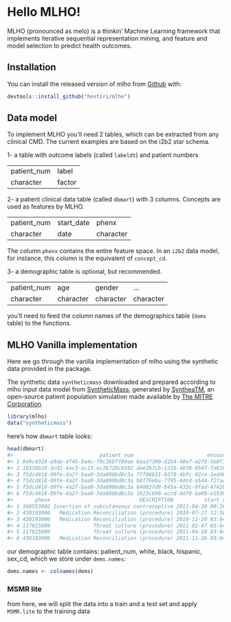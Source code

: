 
<!-- README.md is generated from README.Rmd. Please edit that file -->

# Hello MLHO\!

<!-- badges: start -->

<!-- badges: end -->

MLHO (pronounced as melo) is a thinkin’ Machine Learning framework that
implements iterative sequential representation mining, and feature and
model selection to predict health outcomes.

## Installation

You can install the released version of mlho from
[Github](https://https://github.com/hestiri/mlho) with:

``` r
devtools::install_github("hestiri/mlho")
```

## Data model

To implement MLHO you’ll need 2 tables, which can be extracted from any
clinical CMD. The current examples are based on the i2b2 star schema.

1- a table with outcome labels (called `labeldt`) and patient numbers

|              |        |
| :----------- | :----- |
| patient\_num | label  |
| character    | factor |

2- a patient clinical data table (called `dbmart`) with 3 columns.
Concepts are used as features by MLHO.

|              |             |           |
| :----------- | :---------- | :-------- |
| patient\_num | start\_date | phenx     |
| character    | date        | character |

The column `phenx` contains the entire feature space. In an `i2b2` data
model, for instance, this column is the equivalent of `concept_cd`.

3- a demographic table is optional, but recommended.

|              |           |           |           |
| :----------- | :-------- | :-------- | :-------- |
| patient\_num | age       | gender    | …         |
| character    | character | character | character |

you’ll need to feed the column names of the demographics table (`dems`
table) to the functions.

## MLHO Vanilla implementation

Here we go through the vanilla implementation of mlho using the
synthetic data provided in the package.

The synthetic data `syntheticmass` downloaded and prepared according to
mlho input data model from
[SyntheticMass](https://synthea.mitre.org/downloads), generated by
[SyntheaTM](https://synthetichealth.github.io/synthea/), an open-source
patient population simulation made available by [The MITRE
Corporation](https://health.mitre.org/).

``` r
library(mlho)
data("syntheticmass")
```

here’s how `dbmart` table looks:

``` r
head(dbmart)
#>                            patient_num                        encounter_num
#> 1 8d4c4326-e9de-4f45-9a4c-f8c36bff89ae 6aa37300-d1b4-48e7-a2f8-5e0f70f48f38
#> 2 10339b10-3cd1-4ac3-ac13-ec26728cb592 dae2b7cb-1316-4b78-954f-fa610a6c6d0e
#> 3 f5dcd418-09fe-4a2f-baa0-3da800bd8c3a 7ff86631-0378-4bfc-92ce-1edd697eb18e
#> 4 f5dcd418-09fe-4a2f-baa0-3da800bd8c3a b8f76eba-7795-4dcd-a544-f27ac2ef3d46
#> 5 f5dcd418-09fe-4a2f-baa0-3da800bd8c3a 640837d9-845a-433c-9fad-47426664a69d
#> 6 f5dcd418-09fe-4a2f-baa0-3da800bd8c3a 1923c698-accd-4d70-ba09-e1938f6e96d1
#>       phenx                             DESCRIPTION          start_date
#> 1 169553002 Insertion of subcutaneous contraceptive 2011-04-30 00:26:23
#> 2 430193006   Medication Reconciliation (procedure) 2010-07-27 12:58:08
#> 3 430193006   Medication Reconciliation (procedure) 2010-11-20 03:04:34
#> 4 117015009              Throat culture (procedure) 2011-02-07 03:04:34
#> 5 117015009              Throat culture (procedure) 2011-04-19 03:04:34
#> 6 430193006   Medication Reconciliation (procedure) 2011-11-26 03:04:34
```

our demographic table contains: patient\_num, white, black, hispanic,
sex\_cd, which we store under `dems.names`:

``` r
dems.names <- colnames(dems)
```

### MSMR lite

from here, we will split the data into a train and a test set and apply
`MSMR.lite` to the training data
